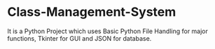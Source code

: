 # Class-Management-System
It is a Python Project which uses Basic Python File Handling for major functions, Tkinter for GUI and JSON for database.
